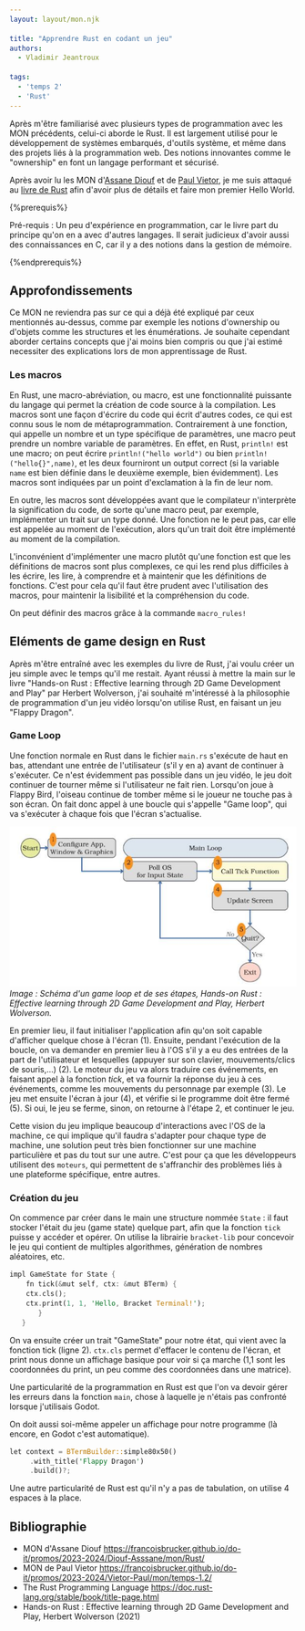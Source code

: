 ```yaml
---
layout: layout/mon.njk

title: "Apprendre Rust en codant un jeu"
authors:
  - Vladimir Jeantroux

tags:
  - 'temps 2'
  - 'Rust'
---
```


Après m'être familiarisé avec plusieurs types de programmation avec les MON précédents, celui-ci aborde le Rust. Il est largement utilisé pour le développement de systèmes embarqués, d'outils système, et même dans des projets liés à la programmation web. Des notions innovantes comme le "ownership" en font un langage performant et sécurisé. 

Après avoir lu les MON d'[Assane Diouf](https://francoisbrucker.github.io/do-it/promos/2023-2024/Diouf-Asssane/mon/Rust/) et de [Paul Vietor](https://francoisbrucker.github.io/do-it/promos/2023-2024/Vietor-Paul/mon/temps-1.2/), je me suis attaqué au [livre de Rust](https://doc.rust-lang.org/stable/book/title-page.html) afin d'avoir plus de détails et faire mon premier Hello World.

{%prerequis%}
 
 Pré-requis : 
 Un peu d'expérience en programmation, car le livre part du principe qu'on en a avec d'autres langages. Il serait judicieux d'avoir aussi des connaissances en C, car il y a des notions dans la gestion de mémoire.

{%endprerequis%}

## Approfondissements 

Ce MON ne reviendra pas sur ce qui a déjà été expliqué par ceux mentionnés au-dessus, comme par exemple les notions d'ownership ou d'objets comme les structures et les énumérations. Je souhaite cependant aborder certains concepts que j'ai moins bien compris ou que j'ai estimé necessiter des explications lors de mon apprentissage de Rust. 

### Les macros

En Rust, une macro-abréviation, ou macro, est une fonctionnalité puissante du langage qui permet la création de code source à la compilation. Les macros sont une façon d'écrire du code qui écrit d'autres codes, ce qui est connu sous le nom de métaprogrammation. Contrairement à une fonction, qui appelle un nombre et un type spécifique de paramètres, une macro peut prendre un nombre variable de paramètres. En effet, en Rust, `println!` est une macro; on peut écrire `println!("hello world")` ou bien `println!("hello{}",name)`, et les deux fourniront un output correct (si la variable `name` est bien définie dans le deuxième exemple, bien évidemment). Les macros sont indiquées par un point d'exclamation à la fin de leur nom. 

En outre, les macros sont développées avant que le compilateur n'interprète la signification du code, de sorte qu'une macro peut, par exemple, implémenter un trait sur un type donné. Une fonction ne le peut pas, car elle est appelée au moment de l'exécution, alors qu'un trait doit être implémenté au moment de la compilation.

L'inconvénient d'implémenter une macro plutôt qu'une fonction est que les définitions de macros sont plus complexes, ce qui les rend plus difficiles à les écrire, les lire, à comprendre et à maintenir que les définitions de fonctions. C'est pour cela qu'il faut être prudent avec l'utilisation des macros, pour maintenir la lisibilité et la compréhension du code. 

On peut définir des macros grâce à la commande `macro_rules!`

## Eléments de game design en Rust

Après m'être entraîné avec les exemples du livre de Rust, j'ai voulu créer un jeu simple avec le temps qu'il me restait. Ayant réussi à mettre la main sur le livre "Hands-on Rust : Effective learning through 2D Game Development and Play" par Herbert Wolverson, j'ai souhaité m'intéressé à la philosophie de programmation d'un jeu vidéo lorsqu'on utilise Rust, en faisant un jeu "Flappy Dragon". 

### Game Loop

Une fonction normale en Rust dans le fichier `main.rs` s'exécute de haut en bas, attendant une entrée de l'utilisateur (s'il y en a) avant de continuer à s'exécuter. Ce n'est évidemment pas possible dans un jeu vidéo, le jeu doit continuer de tourner même si l'utilisateur ne fait rien. Lorsqu'on joue à Flappy Bird, l'oiseau continue de tomber même si le joueur ne touche pas à son écran. On fait donc appel à une boucle qui s'appelle "Game loop", qui va s'exécuter à chaque fois que l'écran s'actualise. 

![Schéma d'un Game Loop](gameloop.JPG)
*Image : Schéma d'un game loop et de ses étapes, Hands-on Rust : Effective learning through 2D Game Development and Play, Herbert Wolverson.*

En premier lieu, il faut initialiser l'application afin qu'on soit capable d'afficher quelque chose à l'écran (1). Ensuite, pendant l'exécution de la boucle, on va demander en premier lieu à l'OS s'il y a eu des entrées de la part de l'utilisateur et lesquelles (appuyer sur son clavier, mouvements/clics de souris,...) (2). Le moteur du jeu va alors traduire ces événements, en faisant appel à la fonction *tick*, et va fournir la réponse du jeu à ces événements, comme les mouvements du personnage par exemple (3). Le jeu met ensuite l'écran à jour (4), et vérifie si le programme doit être fermé (5). Si oui, le jeu se ferme, sinon, on retourne à l'étape 2, et continuer le jeu. 

Cette vision du jeu implique beaucoup d'interactions avec l'OS de la machine, ce qui implique qu'il faudra s'adapter pour chaque type de machine, une solution peut très bien fonctionner sur une machine particulière et pas du tout sur une autre. C'est pour ça que les développeurs utilisent des `moteurs`, qui permettent de s'affranchir des problèmes liés à une plateforme spécifique, entre autres. 

### Création du jeu

On commence par créer dans le main une structure nommée `State` : il faut stocker l'était du jeu (game state) quelque part, afin que la fonction `tick` puisse y accéder et opérer. On utilise la librairie `bracket-lib` pour concevoir le jeu qui contient de multiples algorithmes, génération de nombres aléatoires, etc. 

```rust
impl​ GameState ​for​ State {
​​​    ​fn​ ​tick​(&​mut​ ​self​, ctx: &​mut​ BTerm) { 
​​​    ctx​.cls​(); 
​​​	   ctx​.print​(1, 1, ​'Hello, Bracket Terminal!'​); 
​ 	    }
​ 	}
```

On va ensuite créer un trait "GameState" pour notre état, qui vient avec la fonction tick (ligne 2). `ctx.cls` permet d'effacer le contenu de l'écran, et print nous donne un affichage basique pour voir si ça marche (1,1 sont les coordonnées du print, un peu comme des coordonnées dans une matrice).

Une particularité de la programmation en Rust est que l'on va devoir gérer les erreurs dans la fonction `main`, chose à laquelle je n'étais pas confronté lorsque j'utilisais Godot. 

On doit aussi soi-même appeler un affichage pour notre programme (là encore, en Godot c'est automatique).

```rust
​let​ context = ​BTermBuilder​::​simple80x50​() 
​​​	    ​.with_title​(​'Flappy Dragon'​) 
​​​	    ​.build​()?; 
```

Une autre particularité de Rust est qu'il n'y a pas de tabulation, on utilise 4 espaces à la place. 



## Bibliographie 

- MON d'Assane Diouf https://francoisbrucker.github.io/do-it/promos/2023-2024/Diouf-Asssane/mon/Rust/ 
- MON de Paul Vietor https://francoisbrucker.github.io/do-it/promos/2023-2024/Vietor-Paul/mon/temps-1.2/
- The Rust Programming Language https://doc.rust-lang.org/stable/book/title-page.html 
- Hands-on Rust : Effective learning through 2D Game Development and Play, Herbert Wolverson (2021)